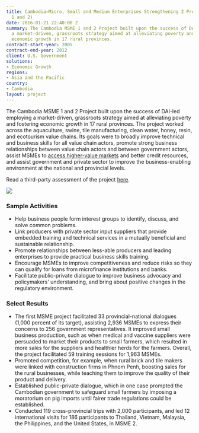 ```yaml
---
title: Cambodia—Micro, Small and Medium Enterprises Strengthening 2 Project (MSME
  1 and 2)
date: 2016-01-21 22:40:00 Z
summary: The Cambodia MSME 1 and 2 Project built upon the success of DAI-led employing
  a market-driven, grassroots strategy aimed at alleviating poverty and fostering
  economic growth in 17 rural provinces.
contract-start-year: 2005
contract-end-year: 2012
client: U.S. Government
solutions:
- Economic Growth
regions:
- Asia and the Pacific
country:
- Cambodia
layout: project
---
```


The Cambodia MSME 1 and 2 Project built upon the success of DAI-led employing a market-driven, grassroots strategy aimed at alleviating poverty and fostering economic growth in 17 rural provinces. The project worked across the aquaculture, swine, tile manufacturing, clean water, honey, resin, and ecotourism value chains. Its goals were to broadly improve technical and business skills for all value chain actors, promote strong business relationships between value chain actors and between government actors, assist MSMEs to [access higher-value markets][1] and better credit resources, and assist government and private sector to improve the business-enabling environment at the national and provincial levels.

Read a third-party assessment of the project [here][2].

![][3]

### Sample Activities

* Help business people form interest groups to identify, discuss, and solve common problems.
* Link producers with private sector input suppliers that provide embedded training and technical services in a mutually beneficial and sustainable relationship.
* Promote relationships between less-able producers and leading enterprises to provide practical business skills training.
* Encourage MSMEs to improve competitiveness and reduce risks so they can qualify for loans from microfinance institutions and banks.
* Facilitate public-private dialogue to improve business advocacy and policymakers' understanding, and bring about positive changes in the regulatory environment.

### Select Results

* The first MSME project facilitated 33 provincial-national dialogues (1,000 percent of its target), assisting 2,936 MSMEs to express their concerns to 256 government representatives. It improved small business production, such as when medical and vaccine suppliers were persuaded to market their products to small farmers, which resulted in more sales for the suppliers and healthier herds for the farmers. Overall, the project facilitated 59 training sessions for 1,963 MSMEs.
* Promoted competition, for example, when rural brick and tile makers were linked with construction firms in Phnom Penh, boosting sales for the rural businesses, while teaching them to improve the quality of their product and delivery.
* Established public-private dialogue, which in one case prompted the Cambodian government to safeguard small farmers by imposing a moratorium on pig imports until fairer trade regulations could be established.
* Conducted 119 cross-provincial trips with 2,000 participants, and led 12 international visits for 186 participants to Thailand, Vietnam, Malaysia, the Philippines, and the United States, in MSME 2.

[1]: http://www.youtube.com/watch?v=gnbpvYZ7PzU
[2]: https://www.microlinks.org/blog/did-facilitation-approach-pass-test-time-insights-%E2%80%9Cex-post%E2%80%9D-assessment-cambodia
[3]: https://assetify-dai.com/projects/CambodiaMSMEII.jpg
